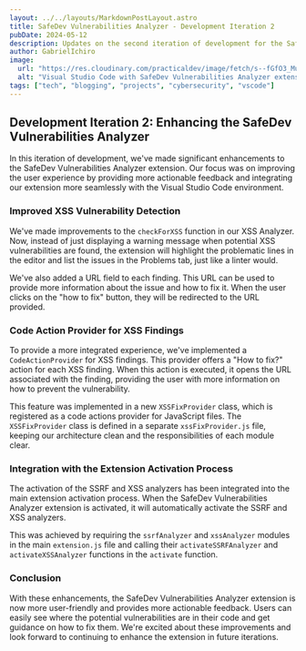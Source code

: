 ```yaml
---
layout: ../../layouts/MarkdownPostLayout.astro
title: SafeDev Vulnerabilities Analyzer - Development Iteration 2
pubDate: 2024-05-12
description: Updates on the second iteration of development for the SafeDev Vulnerabilities Analyzer extension for Visual Studio Code.
author: GabrielIchiro
image:
  url: "https://res.cloudinary.com/practicaldev/image/fetch/s--fGfO3_Mu--/c_limit%2Cf_auto%2Cfl_progressive%2Cq_auto%2Cw_880/https://dev-to-uploads.s3.amazonaws.com/uploads/articles/21xapfe2i1ixwm7ke8ai.png"
  alt: "Visual Studio Code with SafeDev Vulnerabilities Analyzer extension"
tags: ["tech", "blogging", "projects", "cybersecurity", "vscode"]
---
```


## Development Iteration 2: Enhancing the SafeDev Vulnerabilities Analyzer

In this iteration of development, we've made significant enhancements to the SafeDev Vulnerabilities Analyzer extension. Our focus was on improving the user experience by providing more actionable feedback and integrating our extension more seamlessly with the Visual Studio Code environment.

### Improved XSS Vulnerability Detection

We've made improvements to the `checkForXSS` function in our XSS Analyzer. Now, instead of just displaying a warning message when potential XSS vulnerabilities are found, the extension will highlight the problematic lines in the editor and list the issues in the Problems tab, just like a linter would.

We've also added a URL field to each finding. This URL can be used to provide more information about the issue and how to fix it. When the user clicks on the "how to fix" button, they will be redirected to the URL provided.

### Code Action Provider for XSS Findings

To provide a more integrated experience, we've implemented a `CodeActionProvider` for XSS findings. This provider offers a "How to fix?" action for each XSS finding. When this action is executed, it opens the URL associated with the finding, providing the user with more information on how to prevent the vulnerability.

This feature was implemented in a new `XSSFixProvider` class, which is registered as a code actions provider for JavaScript files. The `XSSFixProvider` class is defined in a separate `xssFixProvider.js` file, keeping our architecture clean and the responsibilities of each module clear.

### Integration with the Extension Activation Process

The activation of the SSRF and XSS analyzers has been integrated into the main extension activation process. When the SafeDev Vulnerabilities Analyzer extension is activated, it will automatically activate the SSRF and XSS analyzers.

This was achieved by requiring the `ssrfAnalyzer` and `xssAnalyzer` modules in the main `extension.js` file and calling their `activateSSRFAnalyzer` and `activateXSSAnalyzer` functions in the `activate` function.

### Conclusion

With these enhancements, the SafeDev Vulnerabilities Analyzer extension is now more user-friendly and provides more actionable feedback. Users can easily see where the potential vulnerabilities are in their code and get guidance on how to fix them. We're excited about these improvements and look forward to continuing to enhance the extension in future iterations.
